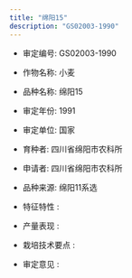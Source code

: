 ```yaml
---
title: "绵阳15"
description: "GS02003-1990"
---
```

* 审定编号:  GS02003-1990

*  作物名称:  小麦

*  品种名称:  绵阳15

*  审定年份:  1991

*  审定单位:  国家

* 育种者:  四川省绵阳市农科所

*  申请者:  四川省绵阳市农科所

*  品种来源:  绵阳11系选

*  特征特性 : 

 
*  产量表现 : 


*  栽培技术要点 : 


*  审定意见 : 

